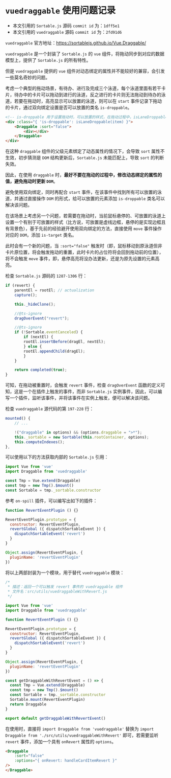 # `vuedraggable` 使用问题记录

- 本文引用的 `Sortable.js` 源码 `commit id` 为：`1dff5e1`
- 本文引用的 `vuedraggable` 源码 `commit id` 为：`2fd91d6`

`vuedraggable` 官方地址：<https://sortablejs.github.io/Vue.Draggable/>

`vuedraggable` 是一个封装了 `Sortable.js` 的 `vue` 组件，将拖动同步到对应的数据模型上，提供了 `Sortable.js` 的所有特性。

但是 `vuedraggable` 提供的 `vue` 组件对动态绑定的属性并不能较好的兼容，会引发一些莫名奇妙的问题。

考虑一个典型的拖动场景，有待办、进行及完成三个泳道，每个泳道里面有若干卡片，待办中的卡片可以拖动到进行的泳道，反之进行的卡片则无法拖动到待办的泳道，若要在拖动时，高亮显示可以放置的泳道，则可以在 `start` 事件记录下拖动的卡片，通过双向绑定设置是否可以放置的类名 `is-droppable`。

```html
<!-- is-droppable 用于设置拖动时，可以放置的样式，在拖动过程中，isLaneDroppable 将会返回 true，否则为 false -->
<div :class="{ 'is-droppable': isLaneDroppable(item) }">
    <Draggable :sort="false">
        <div></div>
    </Draggable>
</div>
```

在这种 `draggable` 组件的父级元素绑定了动态属性的情况下，会导致 `sort` 属性不生效，初步猜测是 `DOM` 结构更新后，`Sortable.js` 未能匹配上，导致 `sort` 的判断失效。

因此，在使用 `draggable` 时，**最好不要在拖动的过程中，修改动态绑定的属性的值，避免拖动时更新 `DOM`**。

避免使用双向绑定，同时再配合 `start` 事件，在该事件中找到所有可以放置的泳道，并通过直接操作 `DOM` 的形式，给可以放置的元素添加 `is-droppable` 类名可以解决该问题。

在该场景上考虑另一个问题，若需要在拖动时，当前鼠标悬停的、可放置的泳道上设置一个有别于可放置的样式（比方说，可放置是虚线边框，悬停的是实现边框且有背景色），基于先前的经验避开使用双向绑定的方法，直接使用 `move` 事件操作对应的 `DOM`，添加 `is-target` 类名。

此时会有一个新的问题，当 `:sort="false"` 触发时（即，鼠标移动到原泳道但非卡片原位置，将会触发拖动的重置，此时卡片的占位符将会回到拖动前的位置），将不会触发 `move` 事件，即，悬停高亮将没办法更新，还是为原先设置的元素高亮。

检查 `Sortable.js` 源码的 `1287-1306` 行：

```typescript
if (revert) {
    parentEl = rootEl; // actualization
    capture();

    this._hideClone();

    //@ts-ignore
    dragOverEvent("revert");

    //@ts-ignore
    if (!Sortable.eventCanceled) {
        if (nextEl) {
        rootEl.insertBefore(dragEl, nextEl);
        } else {
        rootEl.appendChild(dragEl);
        }
    }

    return completed(true);
}
```

可知，在拖动被重置时，会触发 `revert` 事件，检查 `dragOverEvent` 函数的定义可知，这是一个在插件上触发的事件，而非 `Sortable.js` 实例事件，因此，可以编写一个插件，监听该事件，并将该事件在实例上触发，便可以解决该问题。

检查 `vuedraggable` 源代码的第 `197-228` 行：

```javascript
mounted() {
    // ...

    !("draggable" in options) && (options.draggable = ">*");
    this._sortable = new Sortable(this.rootContainer, options);
    this.computeIndexes();
},
```

可以使用以下的方法获取内部的 `Sortable.js` 引用：

```javascript
import Vue from 'vue'
import Draggable from 'vuedraggable'

const Tmp = Vue.extend(Draggable)
const tmp = new Tmp().$mount()
const Sortable = tmp._sortable.constructor
```

参考 `on-spill` 插件，可以编写出如下的插件：

```javascript
function RevertEventPlugin () {}

RevertEventPlugin.prototype = {
  constructor: RevertEventPlugin,
  revertGlobal ({ dispatchSortableEvent }) {
    dispatchSortableEvent('revert')
  }
}

Object.assign(RevertEventPlugin, {
  pluginName: 'revertEventPlugin'
})
```

将以上两部封装为一个模块，用于替代 `vuedraggable` 模块：

```javascript
/*
 * 描述：返回一个可以触发 revert 事件的 vuedraggable 组件
 * 文件名：src/utils/vuedraggableWithRevert.js
 */

import Vue from 'vue'
import Draggable from 'vuedraggable'

function RevertEventPlugin () {}

RevertEventPlugin.prototype = {
  constructor: RevertEventPlugin,
  revertGlobal ({ dispatchSortableEvent }) {
    dispatchSortableEvent('revert')
  }
}

Object.assign(RevertEventPlugin, {
  pluginName: 'revertEventPlugin'
})

const getDraggableWithRevertEvent = () => {
  const Tmp = Vue.extend(Draggable)
  const tmp = new Tmp().$mount()
  const Sortable = tmp._sortable.constructor
  Sortable.mount(RevertEventPlugin)
  return Draggable
}

export default getDraggableWithRevertEvent()
```

在使用时，直接将 `import Draggable from 'vuedraggable'` 替换为 `import Draggable from './src/utils/vuedraggableWithRevert'` 即可，若需要监听 `revert` 事件，添加一个具有 `onRevert` 属性的 `options`。

```html
<Draggable
    :sort="false"
    :options="{ onRevert: handleCardItemRevert }"
/>
</Draggable>
```
